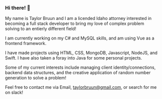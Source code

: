 ### Hi there! 👋

My name is Taylor Bruun and I am a licended Idaho attorney interested in becoming a full stack developer to bring my love of complex problem solving to an entierly different field! 

I am currently working on my C# and MySQL skills, and am using Vue as a frontend framework.

I have made projects using HTML, CSS, MongoDB, Javascript, NodeJS, and Swift. I have also taken a foray into Java for some personal projects.

Some of my current interests include managing client identity/connections, backend data structures, and the creative application of random number generation to solve a problem! 

Feel free to contact me via Email, taylorbruun@gmail.com, or search for me on slack! 

<!--
**TaylorBruun/TaylorBruun** is a ✨ _special_ ✨ repository because its `README.md` (this file) appears on your GitHub profile.

Here are some ideas to get you started:

- 🔭 I’m currently working on ...
- 🌱 I’m currently learning ...
- 👯 I’m looking to collaborate on ...
- 🤔 I’m looking for help with ...
- 💬 Ask me about ...
- 📫 How to reach me: ...
- 😄 Pronouns: ...
- ⚡ Fun fact: ...
-->
